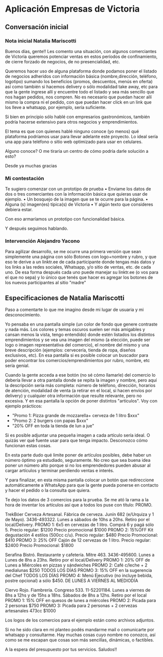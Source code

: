 # Aplicación Empresas de Victoria

## Conversación inicial

### Nota inicial Natalia Mariscotti

Buenos días, gente!! Les comento una situación, con algunos comerciantes de Victoria queremos potenciar ventas en estos períodos de confinamiento, de cierre forzado de negocios, de no presencialidad, etc.

Queremos hacer uso de alguna plataforma donde podamos poner el listado de negocios adheridos con información básica (nombre,dirección, teléfono, logotipo) sumando los beneficios (promos, descuentos, menús en oferta) así como también si hacemos delivery o sólo modalidad take away, etc para que la gente ingrese allí y encuentre todo el listado y sea más sencillo que nos hagan pedidos, nos compren. No es necesario que puedan hacer allí mismo la compra ni el pedido, con que puedan hacer click en un link que los lleve a whatsapp, por ejemplo, sería suficiente.

Si bien en principio sólo hablé con empresarios gastronómicos, también podría hacerse extensivo para otros negocios y emprendimientos.

El tema es que con quienes hablé ninguno conoce (yo menos) qué plataforma podríamos usar para llevar adelante este proyecto. Lo ideal sería una app para teléfono o sitio web optimizado para usar en celulares.

Alguno conoce? O me tiraría un centro de cómo podría darle solución a esto? 

Desde ya muchas gracias

### Mi contestación

Te sugiero comenzar con un prototipo de prueba
• Enviame los datos de dos o tres comerciantes con la información básica que quieras usar de ejemplo.
• Un bosquejo de la imagen que se te ocurre para la página.
• Alguna (s) imagen(es) típica(s) de Victoria
• Y algún texto que consideres debiera estar.

Con eso armaríamos un prototipo con funcionalidad básica.

Y después seguimos hablando.


### Intervención Alejandro Yacono
Para agilizar desarrollo, se me ocurre una primera versión que sean simplemente una página con sólo Botones con logo+nombre y rubro, y que eso te derive a un linktr.ee de cada participante donde tengas más datos y los links a las redes sociales, Whatsapp, y/o sitio de ventas, etc. de cada uno. De esa forma después cada uno puede manejar su linktr.ee (o vos para el que no sepa) y lo único que tenés que hacer es agregar los botones de los nuevos participantes al sitio "madre"


## Especificaciones de Natalia Mariscotti

Paso a comentarte lo que me imagino desde mi lugar de usuaria y mi desconocimiento. 

Yo pensaba en una pantalla simple (un color de fondo que genere contraste y nada más. Los colores y temas oscuros suelen ser más amigables y cansan menos la vista, tengo entendido) donde estén listados los distintos emprendimientos y se vea una imagen del mismo (a elección, puede ser logo o imagen representativa del comercio), el nombre del mismo y una breve descripción (ejemplos: cervecería, tienda de ropa, diseños exclusivos, etc). En esa pantalla si es posible colocar un buscador para poder encontrar los comercios/emprendimientos por rubro, nombre, etc sería genial. 

Cuando la gente acceda a ese botón (no sé cómo llamarle) del comercio lo debería llevar a otra pantalla donde se repita la imagen y nombre, pero aquí la descripción sería más completa: número de teléfono, dirección, horarios de atención, modalidad de venta (a retirar en el local, si hacen envíos por delivery) y cualquier otra información que resulte relevante, pero no excesiva. Y en esa pantalla la opción de poner distintos "artículos". Voy con ejemplo prácticos: 
* "Promo 1: Pizza grande de mozzarella+ cerveza de 1 litro $xxx"
* "Promo 2: 2 burgers con papas $xxx"
* "20% OFF en toda la tienda de lun a jue"

Si es posible adjuntar una pequeña imagen a cada artículo sería ideal. O quizás ver qué fuente usar para que tenga impacto. Desconozco cómo funcionan estas cosas.

En esta parte dudo qué limite poner de artículos posibles, debe haber un número óptimo ya estudiado, seguramente. No creo que sea buena idea poner un número alto porque si no los emprendedores pueden abusar al cargar artículos y terminar perdiendo ventas e interés.

Y para finalizar, en esta misma pantalla colocar un botón que redireccione automáticamente a WhatsApp para que la gente pueda ponerse en contacto y hacer el pedido o la consulta que quiera.

Te dejo los datos de 3 comercios para la prueba. Se me ató la rama a la hora de inventar los artículos así que a todos los puse con título: PROMO.

TrekBóer Cerveza Artesanal. Fábrica de cerveza. Junín 682 (e/Urquiza y 1 de Mayo). 3436-493322. Lunes a sábados de 10hs a 20hs. Retiro por el local/Delivery.
PROMO 1: 6x5 en cervezas de 1 litro. Comprá 6 y pagá sólo 5. Precio regular: $1200 Precio promocional $1000
PROMO 2: 15%OFF Kit degustación 4 estilos (500cc c/u).  Precio regular: $480 Precio Promocional: $410
PROMO 3: 25% OFF Cajón de 12 cervezas de 1 litro. Precio regular: $2400 Precio Promocional: $1800


Serafina Bistró. Restaurante y cafetería. Mitre 463. 3436-495600. Lunes a Lunes de 8hs a 23hs. Retiro por el local/Delivery
PROMO 1: 20% OFF de Lunes a Miércoles en pizzas y sándwiches
PROMO 2: Café c/leche + 2 medialunas $250 TODOS LOS DÍAS
PROMO 3: 15% OFF en la sugerencia del Chef TODOS LOS DÍAS
PROMO 4: Menú Ejecutivo (no incluye bebida, postre opcional) a sólo $450. DE LUNES A VIERNES AL MEDIODÍA


Ciervo Rojo. Fiambrería. Congreso 533. 11-52201184. Lunes a viernes de 8hs a 12hs y de 15hs a 18hs. Sábados de 8hs a 12hs. Retiro por el local
PROMO 1: 15% OFF en quesos de lunes a miércoles
PROMO 2: Picada para 2 personas $750
PROMO 3: Picada para 2 personas + 2 cervezas artesanales 473cc $1000

Los logos de los comercios para el ejemplo están como archivos adjuntos.

Si no he sido clara en mi planteo podés mandarme mail o comunicarte por whatsapp y consultarme. Hay muchas cosas cuyo nombre no conozco, así como se me escapan que cosas son más sencillas, dinámicas, o factibles.

A la espera del presupuesto por tus servicios. Saludos!!

